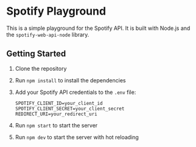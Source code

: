 # Spotify Playground

This is a simple playground for the Spotify API. It is built with Node.js and the `spotify-web-api-node` library.

## Getting Started

1. Clone the repository
2. Run `npm install` to install the dependencies
3. Add your Spotify API credentials to the `.env` file:

    ```
    SPOTIFY_CLIENT_ID=your_client_id
    SPOTIFY_CLIENT_SECRET=your_client_secret
    REDIRECT_URI=your_redirect_uri
    ```

4. Run `npm start` to start the server
5. Run `npm dev` to start the server with hot reloading